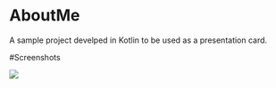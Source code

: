 # AboutMe
A sample project develped in Kotlin to be used as a presentation card. 

#Screenshots


![](https://i.imgur.com/wrlsZz1.jpg)
